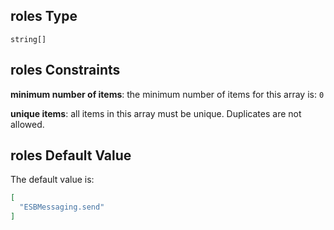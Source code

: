 ## roles Type

`string[]`

## roles Constraints

**minimum number of items**: the minimum number of items for this array is: `0`

**unique items**: all items in this array must be unique. Duplicates are not allowed.

## roles Default Value

The default value is:

```json
[
  "ESBMessaging.send"
]
```
